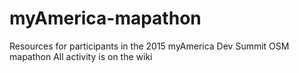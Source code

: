 # myAmerica-mapathon
Resources for participants in the 2015 myAmerica Dev Summit OSM mapathon
All activity is on the wiki

